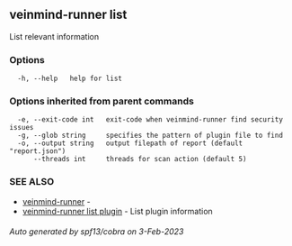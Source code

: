 ## veinmind-runner list

List relevant information

### Options

```
  -h, --help   help for list
```

### Options inherited from parent commands

```
  -e, --exit-code int   exit-code when veinmind-runner find security issues
  -g, --glob string     specifies the pattern of plugin file to find
  -o, --output string   output filepath of report (default "report.json")
      --threads int     threads for scan action (default 5)
```

### SEE ALSO

* [veinmind-runner](veinmind-runner.md)	 - 
* [veinmind-runner list plugin](veinmind-runner_list_plugin.md)	 - List plugin information

###### Auto generated by spf13/cobra on 3-Feb-2023
